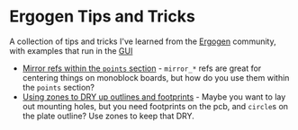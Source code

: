 # Ergogen Tips and Tricks

A collection of tips and tricks I've learned from the [Ergogen](https://github.com/ergogen/ergogen) community, with examples that run in the [GUI](https://ergogen.cache.works)

- [Mirror refs within the `points` section](using-mirror-coordinates-within-zones.md) - `mirror_*` refs are great for centering things on monoblock boards, but how do you use them within the `points` section?
- [Using zones to DRY up outlines and footprints](zones-for-footrpints-and-outlines.md) - Maybe you want to lay out mounting holes, but you need footprints on the pcb, and `circle`s on the plate outline? Use zones to keep that DRY.
